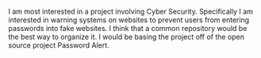 I am most interested in a project involving Cyber Security. Specifically I am interested in warning systems on websites to prevent users from entering passwords into fake websites. I think that a common repository would be the best way to organize it. I would be basing the project off of the open source project Password Alert.